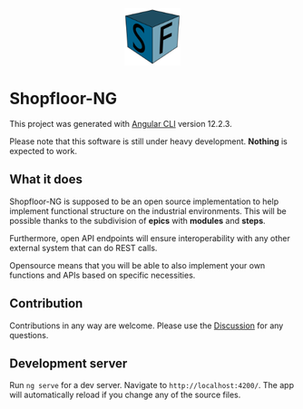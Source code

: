<center><img src='src/assets/logo.svg' width='100'></center>

# Shopfloor-NG

This project was generated with [Angular CLI](https://github.com/angular/angular-cli) version 12.2.3.

Please note that this software is still under heavy development. **Nothing** is expected to work.

## What it does

Shopfloor-NG is supposed to be an open source implementation to help implement functional structure on the industrial environments. This will be possible thanks to the subdivision of **epics** with **modules** and **steps**.

Furthermore, open API endpoints will ensure interoperability with any other external system that can do REST calls.

Opensource means that you will be able to also implement your own functions and APIs based on specific necessities.

## Contribution

Contributions in any way are welcome.
Please use the [Discussion](https://github.com/short-circuit/shopfloor-ng/discussions) for any questions.

## Development server

Run `ng serve` for a dev server. Navigate to `http://localhost:4200/`. The app will automatically reload if you change any of the source files.
